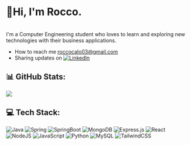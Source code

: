 
# 👋Hi, I'm Rocco.
<br>I'm a Computer Engineering student who loves to learn and exploring new technologies with their business applications. 
- How to reach me roccocalo03@gmail.com
- Sharing updates on [![LinkedIn](https://img.shields.io/badge/LinkedIn-%230077B5.svg?logo=linkedin&logoColor=white)](https://linkedin.com/in/rocco-calo) 
## 📊 GitHub Stats:
![](https://github-readme-stats.vercel.app/api/top-langs/?username=roccocalo&theme=dark&hide_border=false&include_all_commits=false&count_private=false&layout=compact)

## 💻 Tech Stack:
![Java](https://img.shields.io/badge/java-%23ED8B00.svg?style=for-the-badge&logo=openjdk&logoColor=white) ![Spring](https://img.shields.io/badge/spring-black?style=for-the-badge&logo=spring&logoSize=auto&color=black
) ![SpringBoot](https://img.shields.io/badge/springboot-black?style=for-the-badge&logo=springboot&logoSize=auto&color=white) ![MongoDB](https://img.shields.io/badge/MongoDB-%234ea94b.svg?style=for-the-badge&logo=mongodb&logoColor=white) ![Express.js](https://img.shields.io/badge/express.js-%23404d59.svg?style=for-the-badge&logo=express&logoColor=%2361DAFB) ![React](https://img.shields.io/badge/react-%2320232a.svg?style=for-the-badge&logo=react&logoColor=%2361DAFB) ![NodeJS](https://img.shields.io/badge/node.js-6DA55F?style=for-the-badge&logo=node.js&logoColor=white) ![JavaScript](https://img.shields.io/badge/javascript-%23323330.svg?style=for-the-badge&logo=javascript&logoColor=%23F7DF1E) ![Python](https://img.shields.io/badge/python-white?style=for-the-badge&logo=python&logoSize=auto) ![MySQL](https://img.shields.io/badge/mysql-%2300000f.svg?style=for-the-badge&logo=mysql&logoColor=white) ![TailwindCSS](https://img.shields.io/badge/tailwindcss-%2338B2AC.svg?style=for-the-badge&logo=tailwind-css&logoColor=white)
